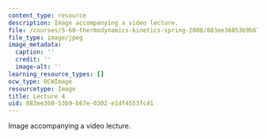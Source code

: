 ```yaml
---
content_type: resource
description: Image accompanying a video lecture.
file: /courses/5-60-thermodynamics-kinetics-spring-2008/883ee36053b9b67e0302e1df4553fc41_lec04_th.jpg
file_type: image/jpeg
image_metadata:
  caption: ''
  credit: ''
  image-alt: ''
learning_resource_types: []
ocw_type: OCWImage
resourcetype: Image
title: Lecture 4
uid: 883ee360-53b9-b67e-0302-e1df4553fc41
---
```

Image accompanying a video lecture.

